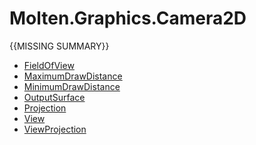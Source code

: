 ﻿  
# Molten.Graphics.Camera2D
{{MISSING SUMMARY}}
  
*  [FieldOfView](docs/Molten.Render/Molten/Graphics/Camera2D/FieldOfView.md)  
*  [MaximumDrawDistance](docs/Molten.Render/Molten/Graphics/Camera2D/MaximumDrawDistance.md)  
*  [MinimumDrawDistance](docs/Molten.Render/Molten/Graphics/Camera2D/MinimumDrawDistance.md)  
*  [OutputSurface](docs/Molten.Render/Molten/Graphics/Camera2D/OutputSurface.md)  
*  [Projection](docs/Molten.Render/Molten/Graphics/Camera2D/Projection.md)  
*  [View](docs/Molten.Render/Molten/Graphics/Camera2D/View.md)  
*  [ViewProjection](docs/Molten.Render/Molten/Graphics/Camera2D/ViewProjection.md)